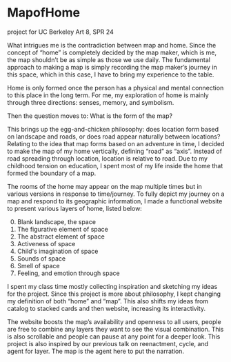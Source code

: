 # MapofHome
project for UC Berkeley Art 8, SPR 24

What intrigues me is the contradiction between map and home. Since the concept of “home” is completely decided by the map maker, which is me, the map shouldn’t be as simple as those we use daily. The fundamental approach to making a map is simply recording the map maker’s journey in this space, which in this case, I have to bring my experience to the table. 

Home is only formed once the person has a physical and mental connection to this place in the long term. For me, my exploration of home is mainly through three directions: senses, memory, and symbolism.

Then the question moves to: What is the form of the map? 

This brings up the egg-and-chicken philosophy: does location form based on landscape and roads, or does road appear naturally between locations? Relating to the idea that map forms based on an adventure in time, I decided to make the map of my home vertically, defining “road” as “axis”. Instead of road spreading through location, location is relative to road. Due to my childhood tension on education, I spent most of my life inside the home that formed the boundary of a map. 

The rooms of the home may appear on the map multiple times but in various versions in response to time/journey. To fully depict my journey on a map and respond to its geographic information, I made a functional website to present various layers of home, listed below:

0. Blank landscape, the space
1. The figurative element of space
2. The abstract element of space
3. Activeness of space
4. Child's imagination of space
5. Sounds of space
6. Smell of space
7. Feeling, and emotion through space

I spent my class time mostly collecting inspiration and sketching my ideas for the project. Since this project is more about philosophy, I kept changing my definition of both “home” and “map”. This also shifts my ideas from catalog to stacked cards and then website, increasing its interactivity. 

The website boosts the map’s availability and openness to all users, people are free to combine any layers they want to see the visual combination. This is also scrollable and people can pause at any point for a deeper look. This project is also inspired by our previous talk on reenactment, cycle, and agent for layer. The map is the agent here to put the narration.
